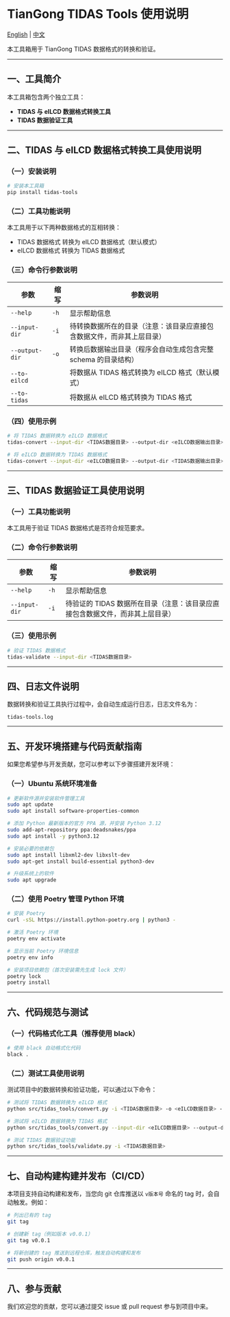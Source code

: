 # TianGong TIDAS Tools 使用说明

[English](https://github.com/tiangong-lca/tidas-tools/blob/main/README.md) | [中文](https://github.com/tiangong-lca/tidas-tools/blob/main/README_CN.md)

本工具箱用于 TianGong TIDAS 数据格式的转换和验证。

---

## 一、工具简介

本工具箱包含两个独立工具：

- **TIDAS 与 eILCD 数据格式转换工具**
- **TIDAS 数据验证工具**

---

## 二、TIDAS 与 eILCD 数据格式转换工具使用说明

### （一）安装说明

```bash
# 安装本工具箱
pip install tidas-tools
```

### （二）工具功能说明

本工具用于以下两种数据格式的互相转换：

- TIDAS 数据格式 转换为 eILCD 数据格式（默认模式）
- eILCD 数据格式 转换为 TIDAS 数据格式

### （三）命令行参数说明

| 参数 | 缩写 | 参数说明 |
|------|------|----------|
| `--help` | `-h` | 显示帮助信息 |
| `--input-dir` | `-i` | 待转换数据所在的目录（注意：该目录应直接包含数据文件，而非其上层目录） |
| `--output-dir` | `-o` | 转换后数据输出目录（程序会自动生成包含完整 schema 的目录结构） |
| `--to-eilcd` | | 将数据从 TIDAS 格式转换为 eILCD 格式（默认模式） |
| `--to-tidas` | | 将数据从 eILCD 格式转换为 TIDAS 格式 |

### （四）使用示例

```bash
# 将 TIDAS 数据转换为 eILCD 数据格式
tidas-convert --input-dir <TIDAS数据目录> --output-dir <eILCD数据输出目录> --to-eilcd

# 将 eILCD 数据转换为 TIDAS 数据格式
tidas-convert --input-dir <eILCD数据目录> --output-dir <TIDAS数据输出目录> --to-tidas
```

---

## 三、TIDAS 数据验证工具使用说明

### （一）工具功能说明

本工具用于验证 TIDAS 数据格式是否符合规范要求。

### （二）命令行参数说明

| 参数 | 缩写 | 参数说明 |
|------|------|----------|
| `--help` | `-h` | 显示帮助信息 |
| `--input-dir` | `-i` | 待验证的 TIDAS 数据所在目录（注意：该目录应直接包含数据文件，而非其上层目录）|

### （三）使用示例

```bash
# 验证 TIDAS 数据格式
tidas-validate --input-dir <TIDAS数据目录>
```

---

## 四、日志文件说明

数据转换和验证工具执行过程中，会自动生成运行日志，日志文件名为：

```
tidas-tools.log
```

---

## 五、开发环境搭建与代码贡献指南

如果您希望参与开发贡献，您可以参考以下步骤搭建开发环境：

### （一）Ubuntu 系统环境准备

```bash
# 更新软件源并安装软件管理工具
sudo apt update
sudo apt install software-properties-common

# 添加 Python 最新版本的官方 PPA 源，并安装 Python 3.12
sudo add-apt-repository ppa:deadsnakes/ppa
sudo apt install -y python3.12

# 安装必要的依赖包
sudo apt install libxml2-dev libxslt-dev
sudo apt-get install build-essential python3-dev

# 升级系统上的软件
sudo apt upgrade
```

### （二）使用 Poetry 管理 Python 环境

```bash
# 安装 Poetry
curl -sSL https://install.python-poetry.org | python3 -

# 激活 Poetry 环境
poetry env activate

# 显示当前 Poetry 环境信息
poetry env info

# 安装项目依赖包（首次安装需先生成 lock 文件）
poetry lock
poetry install
```

---

## 六、代码规范与测试

### （一）代码格式化工具（推荐使用 black）

```bash
# 使用 black 自动格式化代码
black .
```

### （二）测试工具使用说明

测试项目中的数据转换和验证功能，可以通过以下命令：

```bash
# 测试将 TIDAS 数据转换为 eILCD 格式
python src/tidas_tools/convert.py -i <TIDAS数据目录> -o <eILCD数据目录> --to-eilcd

# 测试将 eILCD 数据转换为 TIDAS 格式
python src/tidas_tools/convert.py --input-dir <eILCD数据目录> --output-dir <TIDAS数据目录> --to-tidas

# 测试 TIDAS 数据验证功能
python src/tidas_tools/validate.py -i <TIDAS数据目录> 
```

---

## 七、自动构建构建并发布（CI/CD）

本项目支持自动构建和发布，当您向 git 仓库推送以 `v版本号` 命名的 tag 时，会自动触发。例如：

```bash
# 列出已有的 tag
git tag

# 创建新 tag（例如版本 v0.0.1）
git tag v0.0.1

# 将新创建的 tag 推送到远程仓库，触发自动构建和发布
git push origin v0.0.1
```

---

## 八、参与贡献

我们欢迎您的贡献，您可以通过提交 issue 或 pull request 参与到项目中来。
